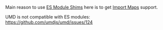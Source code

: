 Main reason to use [ES Module Shims](https://github.com/guybedford/es-module-shims) here is to get [Import Maps](https://github.com/WICG/import-maps) support.

UMD is not compatible with ES modules: https://github.com/umdjs/umd/issues/124
